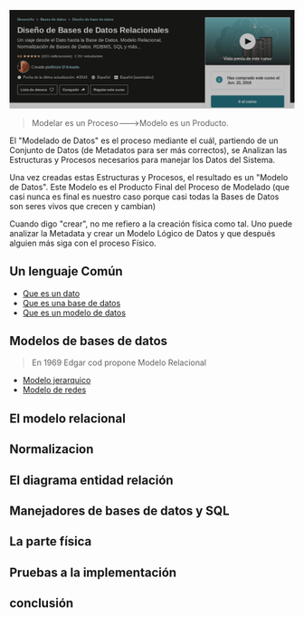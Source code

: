 <p align="center">
  <a href="https://www.udemy.com/course/diseno-de-bases-de-datos-relacionales/" target="_blank">
    <img src="https://raw.githubusercontent.com/jhonPariona/images/master/udemy/Screenshot_20200925_200653.png" alt="portada"/>
  </a>
</p>

> Modelar es un Proceso--->Modelo es un Producto.

El "Modelado de Datos" es el proceso mediante el cuál, partiendo de un Conjunto de Datos (de Metadatos para ser más correctos), se Analizan las Estructuras y Procesos necesarios para manejar los Datos del Sistema.

Una vez creadas estas Estructuras y Procesos, el resultado es un "Modelo de Datos". Este Modelo es el Producto Final del Proceso de Modelado (que casi nunca es final es nuestro caso porque casi todas la Bases de Datos son seres vivos que crecen y cambian)



Cuando digo "crear", no me refiero a la creación física como tal. Uno puede analizar la Metadata y crear un Modelo Lógico de Datos y que después alguien más siga con el proceso Físico.

## Un lenguaje Común

- [Que es un dato](https://github.com/jhonPariona/_curso-disenio-db-relacionales-enzo/blob/master/lenguaje_comundato.md#que-es-dato)
- [Que es una base de datos](https://github.com/jhonPariona/_curso-disenio-db-relacionales-enzo/blob/master/lenguaje_comun/base_datos.md#base-de-datos)
- [Que es un modelo de datos](https://github.com/jhonPariona/_curso-disenio-db-relacionales-enzo/blob/master/lenguaje_comun/modelo_datos.md#modelo-de-datos)

## Modelos de bases de datos

> En 1969 Edgar cod propone Modelo Relacional

- [Modelo jerarquico](https://github.com/jhonPariona/_curso-disenio-db-relacionales-enzo/blob/master/modelo_db/Modelo_jerarquico.md#modelo-jer%C3%A1quico-tipo-%C3%A1rbol-invertido)
- [Modelo de redes](https://github.com/jhonPariona/_curso-disenio-db-relacionales-enzo/blob/master/modelo_db/modelo_redes.md#modelo-de-redes)


## El modelo relacional

## Normalizacion

## El diagrama entidad relación

## Manejadores de bases de datos y SQL

## La parte física

## Pruebas a la implementación

## conclusión
